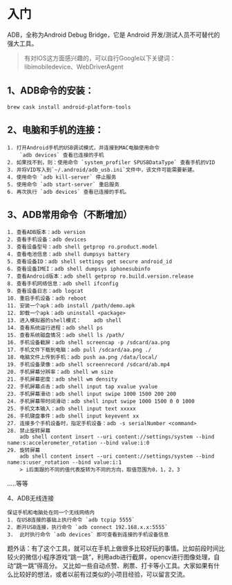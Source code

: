 # 入门


ADB，全称为Android Debug Bridge，它是 Android 开发/测试人员不可替代的强大工具。

> 有对IOS这方面感兴趣的，可以自行Google以下关键词：libimobiledevice、WebDriverAgent


## 1、ADB命令的安装：

`brew cask install android-platform-tools `


## 2、电脑和手机的连接：

    1. 打开Android手机的USB调试模式，并连接到MAC电脑使用命令
        `adb devices` 查看已连接的手机
    2. 如果找不到，则：使用命令 `system_profiler SPUSBDataType` 查看手机的VID
    3. 并将VID写入到`~/.android/adb_usb.ini`文件中，该文件可能需要新建。
    4. 使用命令 `adb kill-server` 停止服务
    5. 使用命令 `adb start-server` 重启服务
    6. 再次执行 `adb devices` 查看已连接的手机。


## 3、ADB常用命令（不断增加）

    1. 查看ADB版本：adb version
    2. 查看手机设备：adb devices
    3. 查看设备型号：adb shell getprop ro.product.model
    4. 查看电池信息：adb shell dumpsys battery
    5. 查看设备ID：adb shell settings get secure android_id
    6. 查看设备IMEI：adb shell dumpsys iphonesubinfo
    7. 查看Android版本：adb shell getprop ro.build.version.release
    8. 查看手机网络信息：adb shell ifconfig
    9. 查看设备日志：adb logcat
    10. 重启手机设备：adb reboot
    11. 安装一个apk：adb install /path/demo.apk
    12. 卸载一个apk：adb uninstall <package>
    13. 进入模拟器的shell模式：    adb shell 
    14. 查看系统运行进程：adb shell ps
    15. 查看系统磁盘情况：adb shell ls /path/
    16. 手机设备截屏：adb shell screencap -p /sdcard/aa.png
    17. 手机文件下载到电脑：adb pull /sdcard/aa.png ./
    18. 电脑文件上传到手机：adb push aa.png /data/local/
    19. 手机设备录像：adb shell screenrecord /sdcard/ab.mp4
    20. 手机屏幕分辨率：adb shell wm size 
    21. 手机屏幕密度：adb shell wm density
    22. 手机屏幕点击：adb shell input tap xvalue yvalue
    23. 手机屏幕滑动：adb shell input swipe 1000 1500 200 200
    24. 手机屏幕带时间滑动：adb shell input swipe 1000 1500 0 0 1000
    25. 手机文本输入：adb shell input text xxxxx
    26. 手机键盘事件：adb shell input keyevent xx
    27. 连接多个手机设备时，指定手机设备：adb -s serialNumber <command>
    28. 禁止旋转屏幕
        adb shell content insert --uri content://settings/system --bind name:s:accelerometer_rotation --bind value:i:0
    29. 旋转屏幕
        adb shell content insert --uri content://settings/system --bind name:s:user_rotation --bind value:i:1
        > i后面跟的不同的值代表旋转为不同的方向，取值范围为0，1，2，3

.....等等    


4、ADB无线连接

    保证手机和电脑处在同一个无线网络内
    1. 在USB连接的基础上执行命令 `adb tcpip 5555` 
    2. 断开USB连接，执行命令 `adb connect 192.168.x.x:5555`
    3.  此时执行命令 `adb devices` 即可查看到连接的手机设备信息


题外话：有了这个工具，就可以在手机上做很多比较好玩的事情。比如前段时间比较火的微信小程序游戏“跳一跳”，利用adb进行截屏，opencv进行图像处理，自动“跳一跳”得高分。
又比如一些自动点赞、刷票、打卡等小工具。大家如果有什么比较好的想法，或者以前有过类似的小项目经验，可以留言交流。
